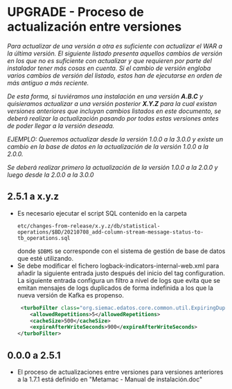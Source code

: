 # UPGRADE - Proceso de actualización entre versiones

*Para actualizar de una versión a otra es suficiente con actualizar el WAR a la última versión. El siguiente listado
presenta aquellos cambios de versión en los que no es suficiente con actualizar y que requieren por parte del instalador
tener más cosas en cuenta. Si el cambio de versión engloba varios cambios de versión del listado, estos han de
ejecutarse en orden de más antiguo a más reciente.*

*De esta forma, si tuviéramos una instalación en una versión **A.B.C** y quisieramos actualizar a una versión
posterior **X.Y.Z** para la cual existan versiones anteriores que incluyan cambios listados en este documento, se deberá
realizar la actualización pasando por todas estas versiones antes de poder llegar a la versión deseada.*

*EJEMPLO: Queremos actualizar desde la versión 1.0.0 a la 3.0.0 y existe un cambio en la base de datos en la
actualización de la versión 1.0.0 a la 2.0.0.*

*Se deberá realizar primero la actualización de la versión 1.0.0 a la 2.0.0 y luego desde la 2.0.0 a la 3.0.0*

## 2.5.1 a x.y.z

* Es necesario ejecutar el script SQL contenido en la carpeta
  ```shell
  etc/changes-from-release/x.y.z/db/statistical-operations/$BD/20210708_add-column-stream-message-status-to-tb_operations.sql
  ```
  donde `$DBMS` se corresponde con el sistema de gestión de base de datos que esté utilizando.
* Se debe modificar el fichero logback-indicators-internal-web.xml para añadir la siguiente entrada justo después del
  inicio del tag configuration. La siguiente entrada configura un filtro a nivel de logs que evita que se emitan
  mensajes de logs duplicados de forma indefinida a los que la nueva versión de Kafka es propenso.
  ```xml
   <turboFilter class="org.siemac.edatos.core.common.util.ExpiringDuplicateMessageFilter">
      <allowedRepetitions>5</allowedRepetitions>
      <cacheSize>500</cacheSize>
      <expireAfterWriteSeconds>900</expireAfterWriteSeconds>
  </turboFilter>
  ```

## 0.0.0 a 2.5.1

* El proceso de actualizaciones entre versiones para versiones anteriores a la 1.7.1 está definido en "Metamac - Manual
  de instalación.doc"
